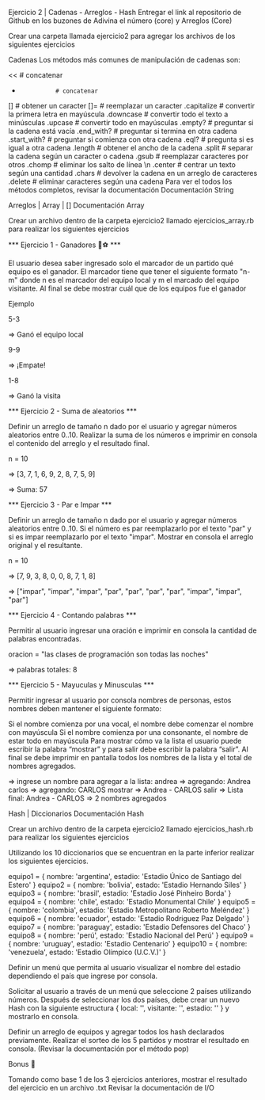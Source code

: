 Ejercicio 2 | Cadenas - Arreglos - Hash
Entregar el link al repositorio de Github en los buzones de Adivina el número (core) y Arreglos (Core)

Crear una carpeta llamada ejercicio2 para agregar los archivos de los siguientes ejercicios

Cadenas
Los métodos más comunes de manipulación de cadenas son:

<<              # concatenar
+               # concatenar
[]              # obtener un caracter
[]=             # reemplazar un caracter
.capitalize     # convertir la primera letra en mayúscula
.downcase       # convertir todo el texto a minúsculas
.upcase         # convertir todo en mayúsculas
.empty?         # preguntar si la cadena está vacía
.end_with?      # preguntar si termina en otra cadena
.start_with?    # preguntar si comienza con otra cadena
.eql?           # pregunta si es igual a otra cadena
.length         # obtener el ancho de la cadena
.split          # separar la cadena según un caracter o cadena
.gsub           # reemplazar caracteres por otros
.chomp          # eliminar los salto de línea \n
.center         # centrar un texto según una cantidad
.chars          # devolver la cadena en un arreglo de caracteres
.delete         # eliminar caracteres según una cadena
Para ver el todos los métodos completos, revisar la documentación Documentación String

Arreglos | Array | []
Documentación Array

Crear un archivo dentro de la carpeta ejercicio2 llamado ejercicios_array.rb para realizar los siguientes ejercicios

*** Ejercicio 1 - Ganadores 🏀⚽ ***

El usuario desea saber ingresado solo el marcador de un partido qué equipo es el ganador. El marcador tiene que tener el siguiente formato "n-m" donde n es el marcador del equipo local y m el marcado del equipo visitante. Al final se debe mostrar cuál que de los equipos fue el ganador

Ejemplo

5-3

=> Ganó el equipo local

9-9

=> ¡Empate!

1-8

=> Ganó la visita

*** Ejercicio 2 - Suma de aleatorios ***

Definir un arreglo de tamaño n dado por el usuario y agregar números aleatorios entre 0..10. Realizar la suma de los números e imprimir en consola el contenido del arreglo y el resultado final.

n = 10

=> [3, 7, 1, 6, 9, 2, 8, 7, 5, 9]

=> Suma: 57

*** Ejercicio 3 - Par e Impar ***

Definir un arreglo de tamaño n dado por el usuario y agregar números aleatorios entre 0..10. Si el número es par reemplazarlo por el texto "par" y si es impar reemplazarlo por el texto "impar". Mostrar en consola el arreglo original y el resultante.

n = 10

=> [7, 9, 3, 8, 0, 0, 8, 7, 1, 8]

=> ["impar", "impar", "impar", "par", "par", "par", "par", "impar", "impar", "par"]


*** Ejercicio 4 - Contando palabras ***

Permitir al usuario ingresar una oración e imprimir en consola la cantidad de palabras encontradas.

oracion = "las clases de programación son todas las noches"

=> palabras totales: 8


*** Ejercicio 5 - Mayuculas y Minusculas ***

Permitir ingresar al usuario por consola nombres de personas, estos nombres deben mantener el siguiente formato:

Si el nombre comienza por una vocal, el nombre debe comenzar el nombre con mayúscula
Si el nombre comienza por una consonante, el nombre de estar todo en mayúscula
Para mostrar cómo va la lista el usuario puede escribir la palabra “mostrar” y para salir debe escribir la palabra “salir”. Al final se debe imprimir en pantalla todos los nombres de la lista y el total de nombres agregados.

=> ingrese un nombre para agregar a la lista: andrea => agregando: Andrea carlos => agregando: CARLOS mostrar => Andrea - CARLOS salir => Lista final: Andrea - CARLOS => 2 nombres agregados

Hash | Diccionarios
Documentación Hash

Crear un archivo dentro de la carpeta ejercicio2 llamado ejercicios_hash.rb para realizar los siguientes ejercicios

Utilizando los 10 diccionarios que se encuentran en la parte inferior realizar los siguientes ejercicios.

equipo1 = { nombre:     'argentina',    estadio: 'Estadio Único de Santiago del Estero' }
equipo2 = { nombre:     'bolivia',      estado: 'Estadio Hernando Siles' }
equipo3 = { nombre:     'brasil',       estadio: 'Estadio José Pinheiro Borda' }
equipo4 = { nombre:     'chile',        estado: 'Estadio Monumental Chile' }
equipo5 = { nombre:     'colombia',     estadio: 'Estadio Metropolitano Roberto Meléndez' }
equipo6 = { nombre:     'ecuador',      estado: 'Estadio Rodriguez Paz Delgado' }
equipo7 = { nombre:     'paraguay',     estadio: 'Estadio Defensores del Chaco' }
equipo8 = { nombre:     'perú',         estado: 'Estadio Nacional del Perú' }
equipo9 = { nombre:     'uruguay',      estadio: 'Estadio Centenario' }
equipo10 = { nombre:    'venezuela',    estado: 'Estadio Olímpico (U.C.V.)' }

Definir un menú que permita al usuario visualizar el nombre del estadio dependiendo el país que ingrese por consola.

Solicitar al usuario a través de un menú que seleccione 2 países utilizando números. Después de seleccionar los dos países, debe crear un nuevo Hash con la siguiente estructura { local: '', visitante: '', estadio: '' } y mostrarlo en consola.

Definir un arreglo de equipos y agregar todos los hash declarados previamente. Realizar el sorteo de los 5 partidos y mostrar el resultado en consola. (Revisar la documentación por el método pop)

Bonus 🌟

Tomando como base 1 de los 3 ejercicios anteriores, mostrar el resultado del ejercicio en un archivo .txt Revisar la documentación de I/O